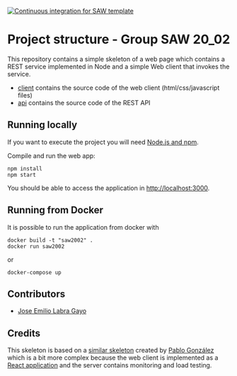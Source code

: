 [![Continuous integration for SAW template](https://github.com/sawmti/saw20_02/actions/workflows/ci.yml/badge.svg)](https://github.com/sawmti/saw20_02/actions/workflows/ci.yml)

# Project structure - Group SAW 20_02

This repository contains a simple skeleton of a web page which contains a REST service implemented in Node and a simple Web client that invokes the service. 

- [client](https://github.com/sawmti/saw20_02/tree/main/client) contains the source code of the web client (html/css/javascript files)
- [api](https://github.com/sawmti/saw20_02/tree/main/api) contains the source code of the REST API
## Running locally

If you want to execute the project you will need 
[Node.js and npm](https://www.npmjs.com/get-npm). 

Compile and run the web app:

```
npm install
npm start
```

You should be able to access the application in [http://localhost:3000](http://localhost:3000).

## Running from Docker

It is possible to run the application from docker with

```
docker build -t "saw2002" .
docker run saw2002
```

or 

```
docker-compose up
```

## Contributors

- [Jose Emilio Labra Gayo](http://labra.weso.es)

## Credits

This skeleton is based on a [similar skeleton](https://github.com/Arquisoft/radarin_0) created by [Pablo González](https://github.com/pglez82) which is a bit more complex because the web client is implemented as a [React application](https://reactjs.org/) and the server contains monitoring and load testing.
